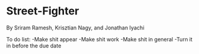 # Street-Fighter
By Sriram Ramesh, Krisztian Nagy, and Jonathan Iyachi

To do list:
-Make shit appear
-Make shit work
-Make shit in general
-Turn it in before the due date
